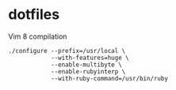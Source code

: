 # dotfiles

Vim 8 compilation
```
./configure --prefix=/usr/local \
            --with-features=huge \
            --enable-multibyte \
            --enable-rubyinterp \
            --with-ruby-command=/usr/bin/ruby

```

